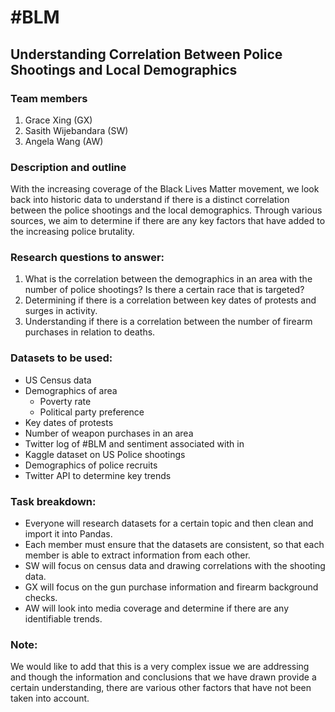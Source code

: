 # #BLM
## Understanding Correlation Between Police Shootings and Local Demographics

### Team members
1. Grace Xing (GX)
2. Sasith Wijebandara (SW)
3. Angela Wang (AW)

### Description and outline
With the increasing coverage of the Black Lives Matter movement, we look back into historic data to understand if there is a distinct correlation between the police shootings and the local demographics. Through various sources, we aim to determine if there are any key factors that have added to the increasing police brutality.

### Research questions to answer:
1. What is the correlation between the demographics in an area with the number of police shootings? Is there a certain race that is targeted?
2. Determining if there is a correlation between key dates of protests and surges in activity.
3. Understanding if there is a correlation between the number of firearm purchases in relation to deaths.

### Datasets to be used:
- US Census data
- Demographics of area
  * Poverty rate
  * Political party preference
- Key dates of protests
- Number of weapon purchases in an area
- Twitter log of #BLM and sentiment associated with in
- Kaggle dataset on US Police shootings
- Demographics of police recruits
- Twitter API to determine key trends

### Task breakdown:
- Everyone will research datasets for a certain topic and then clean and import it into Pandas.
- Each member must ensure that the datasets are consistent, so that each member is able to extract information from each other.
- SW will focus on census data and drawing correlations with the shooting data.
- GX will focus on the gun purchase information and firearm background checks.
- AW will look into media coverage and determine if there are any identifiable trends.

### Note:
We would like to add that this is a very complex issue we are addressing and though the information and conclusions that we have drawn provide a certain understanding, there are various other factors that have not been taken into account.

